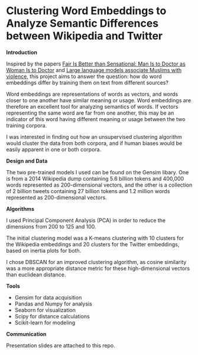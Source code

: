# Clustering Word Embeddings to Analyze Semantic Differences between Wikipedia and Twitter

**Introduction**

Inspired by the papers [Fair Is Better than Sensational: Man Is to Doctor as Woman Is to Doctor](https://direct.mit.edu/coli/article/46/2/487/93368/Fair-Is-Better-than-Sensational-Man-Is-to-Doctor) and [Large language models associate Muslims with violence](https://www.nature.com/articles/s42256-021-00359-2?proof=t), this project aims to answer the question: how do word embeddings differ by training them on text from different sources?

Word embeddings are representations of words as vectors, and words closer to one another have similar meaning or usage. Word embeddings are therefore an excellent tool for analyzing semantics of words. If vectors representing the same word are far from one another, this may be an indicator of this word having different meaning or usage between the two training corpora.

I was interested in finding out how an unsupervised clustering algorithm would cluster the data from both corpora, and if human biases would be easily apparent in one or both corpora. 

**Design and Data**

The two pre-trained models I used can be found  on the Gensim libary. One is from a 2014 Wikipedia dump containing 5.6 billion tokens and 400,000 words represented as 200-dimensional vectors, and the other is a collection of 2 billion tweets containing 27 billion tokens and 1.2 million words represented as 200-dimensional vectors. 

**Algorithms**

I used Principal Component Analysis (PCA) in order to reduce the dimensions from 200 to 125 and 100. 

The initial clustering model was a K-means clustering with 10 clusters for the Wikipedia embeddings and 20 clusters for the Twitter embeddings, based on inertia plots for both. 

I chose DBSCAN for an improved clustering algorithm, as cosine similarity was a more appropriate distance metric for these high-dimensional vectors than euclidean distance. 

**Tools**

- Gensim for data acquisition
- Pandas and Numpy for analysis
- Seaborn for visualization
- Scipy for distance calculations
- Scikit-learn for modeling

**Communication**

Presentation slides are attached to this repo.

